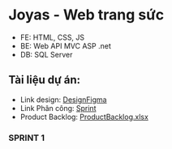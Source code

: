# Joyas - Web trang sức
- FE: HTML, CSS, JS
- BE: Web API MVC ASP .net
- DB: SQL Server

## Tài liệu dự án:
- Link design:  [DesignFigma](https://www.figma.com/design/TGOq8QYkASMcdOY8wJf9u5/Untitled?node-id=0-1&node-type=canvas&t=j9W7KMvatXGa9Q3y-0)
- Link Phân công: [Sprint](https://sthuflitedu-my.sharepoint.com/:x:/g/personal/22dh112324_st_huflit_edu_vn/ESSHwbaiBoFKqrOWBrPEKOsBBj591CkMP2sdf-u5t9Uwlw?e=hhLPGo)
- Product Backlog: [ProductBacklog.xlsx](https://github.com/BoDL49/TrangSuc/blob/3812be4db44bb2a44582e965da93676dc19420a2/ProductBacklog.xlsx)

<h3 align="left">SPRINT 1</h3>

